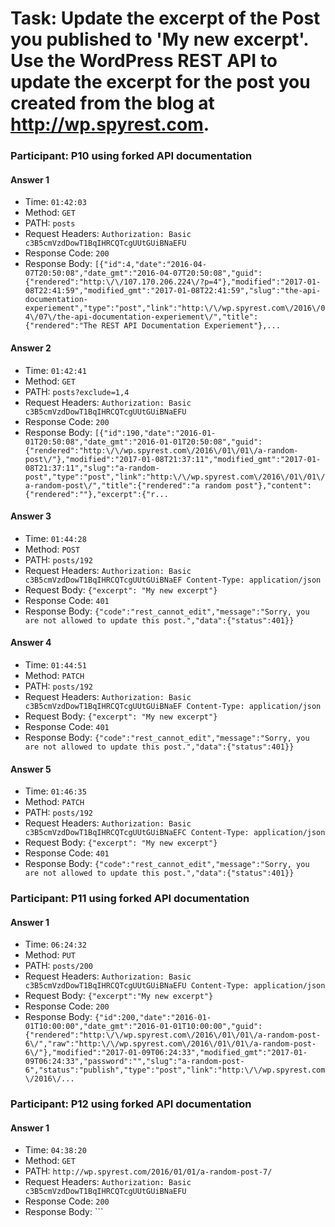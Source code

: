 # Task:  Update the excerpt of the Post you published to 'My new excerpt'. Use the WordPress REST API to update the excerpt for the post you created from the blog at http://wp.spyrest.com.

### Participant: P10 using forked API documentation

#### Answer 1












- Time: ```01:42:03```
- Method: ```GET```
- PATH: ```posts```
- Request Headers: ```Authorization: Basic c3B5cmVzdDowT1BqIHRCQTcgUUtGUiBNaEFU```
- Response Code: ```200```
- Response Body: ```[{"id":4,"date":"2016-04-07T20:50:08","date_gmt":"2016-04-07T20:50:08","guid":{"rendered":"http:\/\/107.170.206.224\/?p=4"},"modified":"2017-01-08T22:41:59","modified_gmt":"2017-01-08T22:41:59","slug":"the-api-documentation-experiement","type":"post","link":"http:\/\/wp.spyrest.com\/2016\/04\/07\/the-api-documentation-experiement\/","title":{"rendered":"The REST API Documentation Experiement"},...```

#### Answer 2












- Time: ```01:42:41```
- Method: ```GET```
- PATH: ```posts?exclude=1,4```
- Request Headers: ```Authorization: Basic c3B5cmVzdDowT1BqIHRCQTcgUUtGUiBNaEFU```
- Response Code: ```200```
- Response Body: ```[{"id":190,"date":"2016-01-01T20:50:08","date_gmt":"2016-01-01T20:50:08","guid":{"rendered":"http:\/\/wp.spyrest.com\/2016\/01\/01\/a-random-post\/"},"modified":"2017-01-08T21:37:11","modified_gmt":"2017-01-08T21:37:11","slug":"a-random-post","type":"post","link":"http:\/\/wp.spyrest.com\/2016\/01\/01\/a-random-post\/","title":{"rendered":"a random post"},"content":{"rendered":""},"excerpt":{"r...```

#### Answer 3












- Time: ```01:44:28```
- Method: ```POST```
- PATH: ```posts/192```
- Request Headers: ```Authorization: Basic c3B5cmVzdDowT1BqIHRCQTcgUUtGUiBNaEF
Content-Type: application/json```
- Request Body: ```{"excerpt": "My new excerpt"}```
- Response Code: ```401```
- Response Body: ```{"code":"rest_cannot_edit","message":"Sorry, you are not allowed to update this post.","data":{"status":401}}```

#### Answer 4












- Time: ```01:44:51```
- Method: ```PATCH```
- PATH: ```posts/192```
- Request Headers: ```Authorization: Basic c3B5cmVzdDowT1BqIHRCQTcgUUtGUiBNaEF
Content-Type: application/json```
- Request Body: ```{"excerpt": "My new excerpt"}```
- Response Code: ```401```
- Response Body: ```{"code":"rest_cannot_edit","message":"Sorry, you are not allowed to update this post.","data":{"status":401}}```

#### Answer 5












- Time: ```01:46:35```
- Method: ```PATCH```
- PATH: ```posts/192```
- Request Headers: ```Authorization: Basic c3B5cmVzdDowT1BqIHRCQTcgUUtGUiBNaEFC
Content-Type: application/json```
- Request Body: ```{"excerpt": "My new excerpt"}```
- Response Code: ```401```
- Response Body: ```{"code":"rest_cannot_edit","message":"Sorry, you are not allowed to update this post.","data":{"status":401}}```

### Participant: P11 using forked API documentation

#### Answer 1












- Time: ```06:24:32```
- Method: ```PUT```
- PATH: ```posts/200```
- Request Headers: ```Authorization: Basic c3B5cmVzdDowT1BqIHRCQTcgUUtGUiBNaEFU
Content-Type: application/json```
- Request Body: ```{"excerpt":"My new excerpt"}```
- Response Code: ```200```
- Response Body: ```{"id":200,"date":"2016-01-01T10:00:00","date_gmt":"2016-01-01T10:00:00","guid":{"rendered":"http:\/\/wp.spyrest.com\/2016\/01\/01\/a-random-post-6\/","raw":"http:\/\/wp.spyrest.com\/2016\/01\/01\/a-random-post-6\/"},"modified":"2017-01-09T06:24:33","modified_gmt":"2017-01-09T06:24:33","password":"","slug":"a-random-post-6","status":"publish","type":"post","link":"http:\/\/wp.spyrest.com\/2016\/...```

### Participant: P12 using forked API documentation

#### Answer 1












- Time: ```04:38:20```
- Method: ```GET```
- PATH: ```http://wp.spyrest.com/2016/01/01/a-random-post-7/```
- Request Headers: ```Authorization: Basic c3B5cmVzdDowT1BqIHRCQTcgUUtGUiBNaEFU```
- Response Code: ```200```
- Response Body: ```<!DOCTYPE html>
<html lang="en-US" class="no-js">
<head>
	<meta charset="UTF-8">
	<meta name="viewport" content="width=device-width, initial-scale=1">
	<link rel="profile" href="http://gmpg.org/xfn/11">
		<link rel="pingback" href="http://wp.spyrest.com/xmlrpc.php">
		<script>(function(html){html.className = html.className.replace(/\bno-js\b/,'js')})(document.documentElement);</script>
<title>a...```

#### Answer 2












- Time: ```04:38:27```
- Method: ```GET```
- PATH: ```http://wp.spyrest.com/2016/01/01/a-random-post-7/```
- Response Code: ```200```
- Response Body: ```<!DOCTYPE html>
<html lang="en-US" class="no-js">
<head>
	<meta charset="UTF-8">
	<meta name="viewport" content="width=device-width, initial-scale=1">
	<link rel="profile" href="http://gmpg.org/xfn/11">
		<link rel="pingback" href="http://wp.spyrest.com/xmlrpc.php">
		<script>(function(html){html.className = html.className.replace(/\bno-js\b/,'js')})(document.documentElement);</script>
<title>a...```

#### Answer 3












- Time: ```04:47:19```
- Method: ```PUT```
- PATH: ```http://wp.spyrest.com/wp-json/wp/v2/posts/203```
- Request Headers: ```Authorization: Basic c3B5cmVzdDowT1BqIHRCQTcgUUtGUiBNaEFU
Content-Type: application/json```
- Request Body: ```{
  "excerpt":  "My new excerpt"
}```
- Response Code: ```200```
- Response Body: ```{"id":203,"date":"2016-01-01T12:00:00","date_gmt":"2016-01-01T12:00:00","guid":{"rendered":"http:\/\/wp.spyrest.com\/2016\/01\/01\/a-random-post-8\/","raw":"http:\/\/wp.spyrest.com\/2016\/01\/01\/a-random-post-8\/"},"modified":"2017-01-11T04:47:20","modified_gmt":"2017-01-11T04:47:20","password":"","slug":"a-random-post-8","status":"publish","type":"post","link":"http:\/\/wp.spyrest.com\/2016\/...```

### Participant: P13 using forked API documentation

### Participant: P14 using forked API documentation

#### Answer 1












- Time: ```07:45:42```
- Method: ```GET```
- PATH: ```posts```
- Request Headers: ```Authorization: Basic c3B5cmVzdDowT1BqIHRCQTcgUUtGUiBNaEFU```
- Response Code: ```200```
- Response Body: ```[{"id":4,"date":"2016-04-07T20:50:08","date_gmt":"2016-04-07T20:50:08","guid":{"rendered":"http:\/\/107.170.206.224\/?p=4"},"modified":"2017-01-08T22:41:59","modified_gmt":"2017-01-08T22:41:59","slug":"the-api-documentation-experiement","type":"post","link":"http:\/\/wp.spyrest.com\/2016\/04\/07\/the-api-documentation-experiement\/","title":{"rendered":"The REST API Documentation Experiement"},...```

#### Answer 2












- Time: ```07:51:09```
- Method: ```POST```
- PATH: ```posts/205```
- Request Headers: ```Authorization: Basic c3B5cmVzdDowT1BqIHRCQTcgUUtGUiBNaEFU
Content-Type: application/json```
- Request Body: ```"excerpt":"My new excerpt"```
- Response Code: ```200```
- Response Body: ```{"id":205,"date":"2016-01-01T12:00:00","date_gmt":"2016-01-01T12:00:00","guid":{"rendered":"http:\/\/wp.spyrest.com\/2016\/01\/01\/a-random-post\/","raw":"http:\/\/wp.spyrest.com\/2016\/01\/01\/a-random-post\/"},"modified":"2017-02-10T07:51:09","modified_gmt":"2017-02-10T07:51:09","password":"","slug":"a-random-post","status":"publish","type":"post","link":"http:\/\/wp.spyrest.com\/2016\/01\/01...```

### Participant: P15 using forked API documentation

#### Answer 1












- Time: ```21:49:02```
- Method: ```GET```
- PATH: ```posts```
- Request Headers: ```Authorization: Basic c3B5cmVzdDowT1BqIHRCQTcgUUtGUiBNaEFU```
- Response Code: ```200```
- Response Body: ```[{"id":4,"date":"2016-04-07T20:50:08","date_gmt":"2016-04-07T20:50:08","guid":{"rendered":"http:\/\/107.170.206.224\/?p=4"},"modified":"2017-01-08T22:41:59","modified_gmt":"2017-01-08T22:41:59","slug":"the-api-documentation-experiement","type":"post","link":"http:\/\/wp.spyrest.com\/2016\/04\/07\/the-api-documentation-experiement\/","title":{"rendered":"The REST API Documentation Experiement"},...```

#### Answer 2












- Time: ```21:49:27```
- Method: ```GET```
- PATH: ```posts?id=207```
- Request Headers: ```Authorization: Basic c3B5cmVzdDowT1BqIHRCQTcgUUtGUiBNaEFU```
- Response Code: ```200```
- Response Body: ```[{"id":4,"date":"2016-04-07T20:50:08","date_gmt":"2016-04-07T20:50:08","guid":{"rendered":"http:\/\/107.170.206.224\/?p=4"},"modified":"2017-01-08T22:41:59","modified_gmt":"2017-01-08T22:41:59","slug":"the-api-documentation-experiement","type":"post","link":"http:\/\/wp.spyrest.com\/2016\/04\/07\/the-api-documentation-experiement\/","title":{"rendered":"The REST API Documentation Experiement"},...```

#### Answer 3












- Time: ```21:49:34```
- Method: ```GET```
- PATH: ```posts?id=207```
- Request Headers: ```Authorization: Basic c3B5cmVzdDowT1BqIHRCQTcgUUtGUiBNaEFU```
- Response Code: ```200```
- Response Body: ```[{"id":4,"date":"2016-04-07T20:50:08","date_gmt":"2016-04-07T20:50:08","guid":{"rendered":"http:\/\/107.170.206.224\/?p=4"},"modified":"2017-01-08T22:41:59","modified_gmt":"2017-01-08T22:41:59","slug":"the-api-documentation-experiement","type":"post","link":"http:\/\/wp.spyrest.com\/2016\/04\/07\/the-api-documentation-experiement\/","title":{"rendered":"The REST API Documentation Experiement"},...```

#### Answer 4












- Time: ```21:50:08```
- Method: ```GET```
- PATH: ```posts?include=207```
- Request Headers: ```Authorization: Basic c3B5cmVzdDowT1BqIHRCQTcgUUtGUiBNaEFU```
- Response Code: ```200```
- Response Body: ```[]```

#### Answer 5












- Time: ```21:50:43```
- Method: ```GET```
- PATH: ```posts/207```
- Request Headers: ```Authorization: Basic c3B5cmVzdDowT1BqIHRCQTcgUUtGUiBNaEFU```
- Response Code: ```200```
- Response Body: ```{"id":207,"date":"2016-01-01T12:00:00","date_gmt":"2016-01-01T12:00:00","guid":{"rendered":"http:\/\/wp.spyrest.com\/?p=207"},"modified":"2016-01-01T12:00:00","modified_gmt":"2016-01-01T12:00:00","slug":"","type":"post","link":"http:\/\/wp.spyrest.com\/?p=207","title":{"rendered":"a random post"},"content":{"rendered":"<p>lorem ipsum<\/p>\n"},"excerpt":{"rendered":"<p>lorem ipsum<\/p>\n"},"auth...```

#### Answer 6












- Time: ```21:52:10```
- Method: ```POST```
- PATH: ```posts/207```
- Request Headers: ```Authorization: Basic c3B5cmVzdDowT1BqIHRCQTcgUUtGUiBNaEFU
Content-Type: application/json```
- Request Body: ```{"excerpt":"My new excerpt"}```
- Response Code: ```200```
- Response Body: ```{"id":207,"date":"2016-01-01T12:00:00","date_gmt":"2016-01-01T12:00:00","guid":{"rendered":"http:\/\/wp.spyrest.com\/?p=207","raw":"http:\/\/wp.spyrest.com\/?p=207"},"modified":"2017-02-12T21:52:10","modified_gmt":"2017-02-12T21:52:10","password":"","slug":"","status":"draft","type":"post","link":"http:\/\/wp.spyrest.com\/?p=207","title":{"raw":"a random post","rendered":"a random post"},"conte...```

### Participant: P18 using forked API documentation

#### Answer 1












- Time: ```16:22:55```
- Method: ```GET```
- PATH: ```posts```
- Request Headers: ```Authorization: Basic c3B5cmVzdDowT1BqIHRCQTcgUUtGUiBNaEFU```
- Response Code: ```200```
- Response Body: ```[{"id":4,"date":"2016-04-07T20:50:08","date_gmt":"2016-04-07T20:50:08","guid":{"rendered":"http:\/\/107.170.206.224\/?p=4"},"modified":"2017-01-08T22:41:59","modified_gmt":"2017-01-08T22:41:59","slug":"the-api-documentation-experiement","type":"post","link":"http:\/\/wp.spyrest.com\/2016\/04\/07\/the-api-documentation-experiement\/","title":{"rendered":"The REST API Documentation Experiement"},...```

#### Answer 2












- Time: ```16:24:39```
- Method: ```POST```
- PATH: ```posts/236```
- Request Headers: ```Authorization: Basic c3B5cmVzdDowT1BqIHRCQTcgUUtGUiBNaEFU
Content-Type: application/json```
- Request Body: ```{"excerpt":"My new excerpt"}```
- Response Code: ```200```
- Response Body: ```{"id":236,"date":"2016-01-01T00:00:00","date_gmt":"2016-01-01T00:00:00","guid":{"rendered":"http:\/\/wp.spyrest.com\/2016\/01\/01\/a-random-post\/","raw":"http:\/\/wp.spyrest.com\/2016\/01\/01\/a-random-post\/"},"modified":"2017-02-15T16:24:39","modified_gmt":"2017-02-15T16:24:39","password":"","slug":"a-random-post","status":"publish","type":"post","link":"http:\/\/wp.spyrest.com\/2016\/01\/01...```

#### Answer 3












- Time: ```16:25:04```
- Method: ```GET```
- PATH: ```posts/236```
- Request Headers: ```Authorization: Basic c3B5cmVzdDowT1BqIHRCQTcgUUtGUiBNaEFU```
- Response Code: ```200```
- Response Body: ```{"id":236,"date":"2016-01-01T00:00:00","date_gmt":"2016-01-01T00:00:00","guid":{"rendered":"http:\/\/wp.spyrest.com\/2016\/01\/01\/a-random-post\/"},"modified":"2017-02-15T16:24:39","modified_gmt":"2017-02-15T16:24:39","slug":"a-random-post","type":"post","link":"http:\/\/wp.spyrest.com\/2016\/01\/01\/a-random-post\/","title":{"rendered":"a random post"},"content":{"rendered":"<p>lorem ipsum<\/...```

### Participant: P19 using forked API documentation

#### Answer 1












- Time: ```16:16:54```
- Method: ```POST```
- PATH: ```posts```
- Request Headers: ```Authorization: Basic c3B5cmVzdDowT1BqIHRCQTcgUUtGUiBNaEFU
Content-Length: 1636
Content-Type: application/json; charset=UTF-8```
- Request Body: ```{"excerpt": "My new excerpt"}```
- Response Code: ```201```
- Response Body: ```{"id":238,"date":"2017-02-15T16:16:54","date_gmt":null,"guid":{"rendered":"http:\/\/wp.spyrest.com\/?p=238","raw":"http:\/\/wp.spyrest.com\/?p=238"},"modified":"2017-02-15T16:16:54","modified_gmt":null,"password":"","slug":"","status":"draft","type":"post","link":"http:\/\/wp.spyrest.com\/?p=238","title":{"raw":"","rendered":""},"content":{"raw":"","rendered":"","protected":false},"excerpt":{"r...```

### Participant: P20 using forked API documentation

#### Answer 1












- Time: ```11:53:37```
- Method: ```PUT```
- PATH: ```posts/241```
- Request Headers: ```Authorization: Basic c3B5cmVzdDowT1BqIHRCQTcgUUtGUiBNaEFU
Content-Type: application/json```
- Request Body: ```{"exceprt":"My new excerpt"}```
- Response Code: ```200```
- Response Body: ```{"id":241,"date":"2016-01-01T12:00:00","date_gmt":"2016-01-01T12:00:00","guid":{"rendered":"http:\/\/wp.spyrest.com\/2016\/01\/01\/a-random-post-4\/","raw":"http:\/\/wp.spyrest.com\/2016\/01\/01\/a-random-post-4\/"},"modified":"2017-02-16T11:53:37","modified_gmt":"2017-02-16T11:53:37","password":"","slug":"a-random-post-4","status":"publish","type":"post","link":"http:\/\/wp.spyrest.com\/2016\/...```

### Participant: P22 using forked API documentation

#### Answer 1












- Time: ```05:43:30```
- Method: ```GET```
- PATH: ```posts```
- Request Headers: ```Authorization: Basic c3B5cmVzdDowT1BqIHRCQTcgUUtGUiBNaEFU```
- Response Code: ```200```
- Response Body: ```[{"id":4,"date":"2016-04-07T20:50:08","date_gmt":"2016-04-07T20:50:08","guid":{"rendered":"http:\/\/107.170.206.224\/?p=4"},"modified":"2017-01-08T22:41:59","modified_gmt":"2017-01-08T22:41:59","slug":"the-api-documentation-experiement","type":"post","link":"http:\/\/wp.spyrest.com\/2016\/04\/07\/the-api-documentation-experiement\/","title":{"rendered":"The REST API Documentation Experiement"},...```

